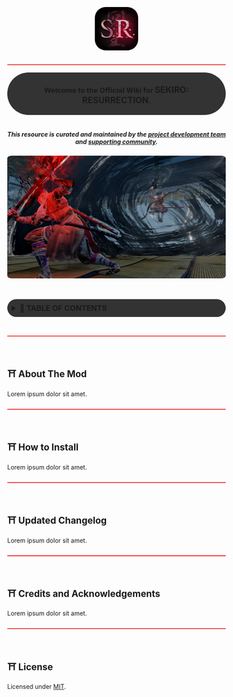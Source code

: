 <h3 align="center">
    <br>
        <kbd><img src="assets/Logo_Main.png" alt="S:R Main Logo" title="Main logo for Sekiro: Resurrection." width=100 height=100 style="border-radius:25%"/></kbd>
    <br>
</h3>

![-----------------------------------------------------](assets/LineBreak_Fire.png)

<div style="background: #333333; padding: 5px; outline: none; border-radius: 50px;">
    <h3 align="center">Welcome to the <b>Official Wiki</b> for <b><big>SEKIRO: RESURRECTION</big></b>.</h3>
</div>
<br>
<h5 align="center">This resource is curated and maintained by the <b><a href="">project development team</a></b> and <b><a href="https://discord.gg/pRz8pQAbUz">supporting community</a></b>. </h5>
<p align="center">
    <kbd><img src="assets/CoverArt_MortalBladeClash.png" alt="Mortal Blade Clash" title="Cover art depicting Wolf and Genichiro dueling with both Mortal Blades." style="border-radius:2%"/></kbd>
<p>
<br>

<details>
<summary style="background: #333333;padding: 10px; outline: none; border-radius: 50px; font-size: 125%"><b>📖 TABLE OF CONTENTS</b></summary>
<br>

![-----------------------------------------------------](assets/LineBreak_Fire.png)

<br>
<ol>
    <li><a style="font-size: 105%" href="#-description">About The Mod</a></li>
    <li><a style="font-size: 105%" href="#-installation-guide">How To Install</a></li>
    <ul>
        <li><a style="font-size: 95%" href="#quickstart-guide">Quickstart Installation Guide</a></li>
        <li><a style="font-size: 95%" href="https://www.youtube.com/watch?v=SOGHTE6jXA4">Video Installation Tutorial</a></li>
    </ul>
    <li><a style="font-size: 105%" href="#changelog">Updated Changelog</a></li>
    <ul>
        <li><a style="font-size: 95%" href="changelog/01-general-and-player/README.md">General/Player Changes</a></li>
        <li><a style="font-size: 95%" href="changelog/02-gameplay-mechanics/README.md">Gameplay Mechanics</a></li>
        <li><a style="font-size: 95%" href="changelog/03-combat-arts/README.md">Combat Art Overhauls</a></li>
        <li><a style="font-size: 95%" href="changelog/04-prosthetic-arts/README.md">Prosthetic Art Overhauls</a></li>
        <li><a style="font-size: 95%" href="changelog/05-basic-enemies/README.md">Basic Enemies</a></li>
        <li><a style="font-size: 95%" href="changelog/06-unique-enemies/README.md">Bosses and Minibosses</a></li>
        <li><a style="font-size: 95%" href="changelog/07-world-design/README.md">World Design Improvements</a></li>
        <li><a style="font-size: 95%" href="changelog/08-quests-and-NPCs/README.md">Changes to NPCs and Quests</a></li>
    </ul>
    <li><a style="font-size: 105%" href="#acknowledgements">Credits and Acknowledgements</a></li>
    <li><a style="font-size: 105%" href="license">License</a></li>
</ol>
</details>
<br>

[![-----------------------------------------------------](assets/LineBreak_Fire.png)](#description)

<br>

<h2> ⛩ <b>About The Mod</b></h2>

Lorem ipsum dolor sit amet.

[![-----------------------------------------------------](assets/LineBreak_Fire.png)](#installation-guide)

<br>

<h2> ⛩ <b>How to Install</b></h2>

Lorem ipsum dolor sit amet.

[![-----------------------------------------------------](assets/LineBreak_Fire.png)](#changelog)

<br>

<h2> ⛩ <b>Updated Changelog</b></h2>

Lorem ipsum dolor sit amet.

[![-----------------------------------------------------](assets/LineBreak_Fire.png)](#acknowledgements)

<br>

<h2> ⛩ <b>Credits and Acknowledgements</b></h2>

Lorem ipsum dolor sit amet.

[![-----------------------------------------------------](assets/LineBreak_Fire.png)](#license)

<br>

<h2> ⛩ <b>License</b></h2>

Licensed under [MIT](https://opensource.org/licenses/MIT).
